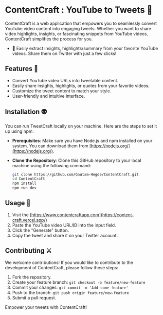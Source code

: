# ContentCraft : YouTube to Tweets 🐉

ContentCraft is a web application that empowers you to seamlessly convert YouTube video content into engaging tweets. Whether you want to share video highlights, insights, or fascinating snippets from YouTube videos, ContentCraft simplifies the process for you.
- 📝 Easily extract insights, highlights/summary from your favorite YouTube videos. Share them on Twitter with just a few clicks!
## Features 🧪

- Convert YouTube video URLs into tweetable content.
- Easily share insights, highlights, or quotes from your favorite videos.
- Customize the tweet content to match your style.
- User-friendly and intuitive interface.

## Installation 👽

You can run TweetCraft locally on your machine. Here are the steps to set it up using npm:

- **Prerequisites**: Make sure you have Node.js and npm installed on your system. You can download them from [https://nodejs.org/](https://nodejs.org/).

- **Clone the Repository**: Clone this GitHub repository to your local machine using the following command:

   ```bash
   git clone https://github.com/Gautam-Hegde/ContentCraft.git
   cd ContentCraft
   npm install
   npm run dev
   ```

## Usage 🚀

1. Visit the [https://www.contentcraftapp.com](https://content-craft.vercel.app/)
2. Paste the YouTube video URL/ID into the input field.
3. Click the "Generate" button.
5. Copy the tweet and share it on your Twitter account.


## Contributing ⚔

We welcome contributions! If you would like to contribute to the development of ContentCraft, please follow these steps:

1. Fork the repository.
2. Create your feature branch: `git checkout -b feature/new-feature`
3. Commit your changes: `git commit -m 'Add some feature'`
4. Push to the branch: `git push origin feature/new-feature`
5. Submit a pull request.


Empower your tweets with ContentCraft!
